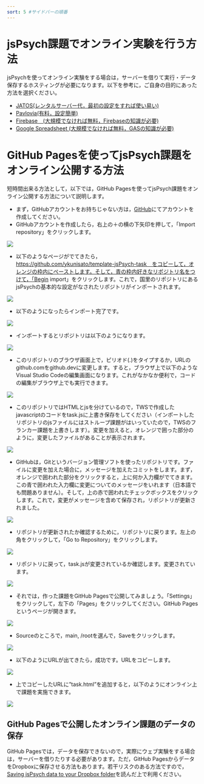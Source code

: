 ```yaml
---
sort: 5 #サイドバーの順番
---
```


# jsPsych課題でオンライン実験を行う方法

jsPsychを使ってオンライン実験をする場合は，サーバーを借りて実行・データ保存するホスティングが必要になります。以下を参考に，ご自身の目的にあった方法を選択ください。

- [JATOS(レンタルサーバー代，最初の設定をすれば使い易い)](https://kunisatolab.github.io/main/how-to-jspsych-jatos.html)
- [Pavlovia(有料，設定簡単)](https://kunisatolab.github.io/main/how-to-jspsych-pavlovia.html)
- [Firebase　(大規模でなければ無料，Firebaseの知識が必要)](https://kunisatolab.github.io/main/how-to-jspsych-firebase.html)
- [Google Spreadsheet (大規模でなければ無料，GASの知識が必要)](https://kunisatolab.github.io/main/how-to-jspsych-google-sheet.html)


# GitHub Pagesを使ってjsPsych課題をオンライン公開する方法

短時間出来る方法として，以下では，GitHub Pagesを使ってjsPsych課題をオンライン公開する方法について説明します。

- まず，GitHubアカウントをお持ちじゃない方は，[GitHub](https://github.com/)にてアカウントを作成してください。
- GitHubアカウントを作成したら，右上の＋の横の下矢印を押して，「Import repository」をクリックします。

![](fig/01.png)

- 以下のようなページがでてきたら，　https://github.com/ykunisato/template-jsPsych-task　をコピーして，オレンジの枠内にペーストします。そして，青の枠内好きなリポジトリ名をつけて，「Begin import」をクリックします。これで，国里のリポジトリにあるjsPsychの基本的な設定がなされたリポジトリがインポートされます。

![](fig/02.png)

- 以下のようになったらインポート完了です。

![](fig/03.png)


- インポートするとリポジトリは以下のようになります。

![](fig/04.png)

- このリポジトリのブラウザ画面上で，ピリオド(.)をタイプするか，URLのgithub.comをgithub.devに変更します。すると，ブラウザ上で以下のようなVisual Studio Codeの編集画面になります。これがなかなか便利で，コードの編集がブラウザ上でも実行できます。

![](fig/05.png)

- このリポジトリではHTMLとjsを分けているので，TWSで作成したjavascriptのコードをtask.jsに上書き保存をしてください（インポートしたリポジトリのjsファイルにはストループ課題がはいっていたので，TWSのフランカー課題を上書きします）。変更を加えると，オレンジで囲った部分のように，変更したファイルがあることが表示されます。

![](fig/06.png)

- GitHubは，Gitというバージョン管理ソフトを使ったリポジトリです。ファイルに変更を加えた場合に，メッセージを加えたコミットをします。まず，オレンジで囲われた部分をクリックすると，上に何か入力欄がでてきます。この青で囲われた入力欄に変更についてのメッセージをいれます（日本語でも問題ありません）。そして，上の赤で囲われたチェックボックスをクリックします。これで，変更がメッセージを含めて保存され，リポジトリが更新されました。

![](fig/07.png)

- リポジトリが更新されたか確認するために，リポジトリに戻ります。左上の角をクリックして，「Go to Repository」をクリックします。

![](fig/08.png)

- リポジトリに戻って，task.jsが変更されているか確認します。変更されています。

![](fig/09.png)

- それでは，作った課題をGitHub Pagesで公開してみましょう。「Settings」をクリックして，左下の「Pages」をクリックしてください。GitHub Pagesというページが開きます。

![](fig/10.png)

- Sourceのところで，main, /rootを選んで，Saveをクリックします。

![](fig/11.png)

- 以下のようにURLが出てきたら，成功です。URLをコピーします。

![](fig/12.png)

- 上でコピーしたURLに”task.html”を追加すると，以下のようにオンライン上で課題を実施できます。

![](fig/13.png)

## GitHub Pagesで公開したオンライン課題のデータの保存

 GitHub Pagesでは，データを保存できないので，実際にウェブ実験をする場合は，サーバーを借りたりする必要があります。ただ，GitHub PagesからデータをDropboxに保存させる方法もあります。若干リスクのある方法ですので，[Saving jsPsych data to your Dropbox folder](https://kywch.github.io/jsPsych-in-Qualtrics/save-dropbox/)を読んだ上で利用ください。